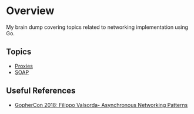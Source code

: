 # Overview

My brain dump covering topics related to networking implementation using Go.

## Topics

* [Proxies](./docs/proxy.md)
* [SOAP](./docs/soap.md)

## Useful References

* [GopherCon 2018: Filippo Valsorda- Asynchronous Networking Patterns](https://www.youtube.com/watch?v=afSiVelXDTQ)